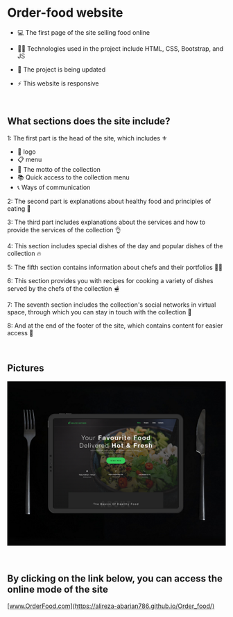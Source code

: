 # Order-food website

- 💻 The first page of the site selling food online

- 👨‍💻 Technologies used in the project include HTML, CSS, Bootstrap, and JS

- 📡 The project is being updated

- ⚡ This website is responsive

<br/>

## What sections does the site include?

1: The first part is the head of the site, which includes ⚜️
- 🏧 logo
- 📋 menu
- 📣 The motto of the collection
- 📚 Quick access to the collection menu
- 📞 Ways of communication

2: The second part is explanations about healthy food and principles of eating 🍜

3: The third part includes explanations about the services and how to provide the services of the collection 👌

4: This section includes special dishes of the day and popular dishes of the collection 🔥

5: The fifth section contains information about chefs and their portfolios 👨‍🍳

6: This section provides you with recipes for cooking a variety of dishes served by the chefs of the collection 🫕

7: The seventh section includes the collection's social networks in virtual space, through which you can stay in touch with the collection 📲

8: And at the end of the footer of the site, which contains content for easier access 🚗

<br/>

## Pictures

![image](https://github.com/alireza-abarian786/Order_food/blob/master/9b195bc7990f6d65188e37871693dc2a.png?raw=true)

<br/>

## By clicking on the link below, you can access the online mode of the site

[www.OrderFood.com](https://alireza-abarian786.github.io/Order_food/) 





